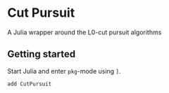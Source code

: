 # Cut Pursuit

A Julia wrapper around the L0-cut pursuit algorithms

## Getting started

Start Julia and enter `pkg`-mode using `]`.

```
add CutPursuit
```